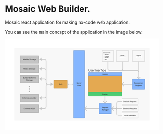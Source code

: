 # Mosaic Web Builder.

Mosaic react application for making no-code web application.

You can see the main concept of the application in the image below.

![Main Concept](/doc/main-concept.png)

